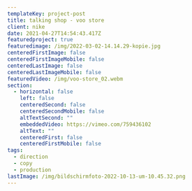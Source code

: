 ```yaml
---
templateKey: project-post
title: talking shop - voo store
client: nike
date: 2021-04-27T14:54:43.417Z
featuredproject: true
featuredimage: /img/2022-03-02-14.14.29-kopie.jpg
centeredFirstImage: false
centeredFirstImageMobile: false
centeredLastImage: false
centeredLastImageMobile: false
featuredVideo: /img/voo-store_02.webm
section:
  - horizontal: false
    left: false
    centeredSecond: false
    centeredSecondMobile: false
    altTextSecond: ""
    embeddedVideo: https://vimeo.com/759436102
    altText: ""
    centeredFirst: false
    centeredFirstMobile: false
tags:
  - direction
  - copy
  - production
lastImage: /img/bildschirmfoto-2022-10-13-um-10.45.32.png
---
```


